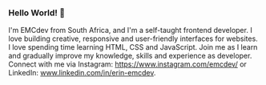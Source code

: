 ### Hello World! 👋

I'm EMCdev from South Africa, and I'm a self-taught frontend developer. I love building creative, responsive and user-friendly interfaces for websites. I love spending time learning HTML, CSS and JavaScript. Join me as I learn and gradually improve my knowledge, skills and experience as developer. Connect with me via Instagram: https://www.instagram.com/emcdev/ or LinkedIn: www.linkedin.com/in/erin-emcdev.
